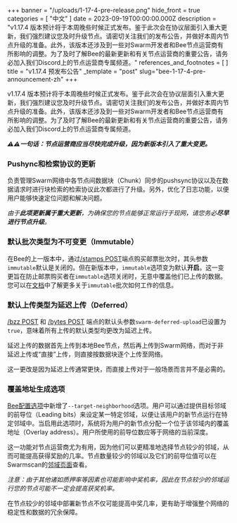+++
banner = "/uploads/1-17-4-pre-release.png"
hide_front = true
categories = [ "中文" ]
date = 2023-09-19T00:00:00.000Z
description = "v1.17.4 版本预计将于本周晚些时候正式发布。鉴于此次会在协议层面引入重大更新，我们强烈建议您及时升级节点。请密切关注我们的发布公告，并做好本周内节点升级的准备。此外，该版本还涉及到一些对Swarm开发者和Bee节点运营商有所影响的调整。为了及时了解Bee的最新更新和有关节点运营商的重要公告，请务必加入我们Discord上的节点运营商专属频道。"
references_and_footnotes = [ ]
title = "v1.17.4 预发布公告"
_template = "post"
slug="bee-1-17-4-pre-announcement-zh"
+++

v1.17.4 版本预计将于本周晚些时候正式发布。鉴于此次会在协议层面引入重大更新，我们强烈建议您及时升级节点。请密切关注我们的发布公告，并做好本周内节点升级的准备。此外，该版本还涉及到一些对Swarm开发者和Bee节点运营商有所影响的调整。为了及时了解Bee的最新更新和有关节点运营商的重要公告，请务必加入我们Discord上的节点运营商专属频道。

***⚠️⚠️一句话：节点运营商应当尽快完成升级，因为新版本引入了重大变更。***

### Pushync和检索协议的更新

负责管理Swarm网络中各节点间数据块（Chunk）同步的pushsync协议以及在数据请求时进行块检索的检索协议此次都进行了升级。另外，优化了日志功能，以便用户能够快速定位问题和解决问题。

*由于**此项更新属于重大更新**，为确保您的节点能够正常运行于现网，请您务必**尽早进行节点升级**。*

### 默认批次类型为不可变更（Immutable）

在Bee的上一版本中，通过[/stamps POST](https://docs.ethswarm.org/api/#tag/Postage-Stamps/paths/~1stamps~1%7Bamount%7D~1%7Bdepth%7D/post)端点购买邮票批次时，其头参数`immutable`默认是关闭的。但在新版本中，`immutable`选项变为默认**开启**。这一变更旨在防止邮票购买者在`immutable`选项关闭时，无意中覆盖他们已上传的数据。您可以在[文档](https://docs.ethswarm.org/docs/learn/technology/contracts/postage-stamp/#batch-utilisation)中了解更多关于`immutable`批次如何工作的信息。

### 默认上传类型为延迟上传（Deferred）

[/bzz POST](https://docs.ethswarm.org/api/#tag/BZZ/paths/~1bzz/post) 和 [/bytes POST](https://docs.ethswarm.org/api/#tag/Bytes/paths/~1bytes/post) 端点的默认头参数`swarm-deferred-upload`已设置为 `true`，意味着所有上传的默认类型均更改为延迟上传。

延迟上传的数据首先上传到本地Bee节点，然后再上传到Swarm网络，而对于非延迟上传或“直接”上传，则直接按数据块逐个上传至网络。

这一更改是因为延迟上传通常更快，而直接上传对于一般场景而言并不是必需的。

### 覆盖地址生成选项

[Bee配置选项](https://docs.ethswarm.org/docs/bee/working-with-bee/configuration#configuration-for-bee-start)中新增了`--target-neighborhood`选项。用户可以通过提供目标邻域的前导位（Leading bits）来设定某一特定邻域，以便让该用户的新节点运行在特定邻域中。当启用此选项时，系统将为用户的新节点分配一个位于该邻域内的覆盖地址（Overlay address）。用户所使用的前导位数应等于网络的当前深度。

这一功能对节点运营商尤为有用，因为他们可以更精准地选择节点较少的邻域，从而可能提高获得奖励的几率。节点数量较少的邻域以及它们的前导位值可以在Swarmscan的[邻域页面](https://swarmscan.io/neighborhoods)查看。

*注意：由于其他诸如质押率等因素也可能影响中奖机率，因此在节点较少的邻域运行您的节点可能不一定会提高获奖机率。*

在节点较少的邻域中部署新节点不仅可能提高中奖几率，更有助于增强整个网络的稳定性和数据的冗余保障。


